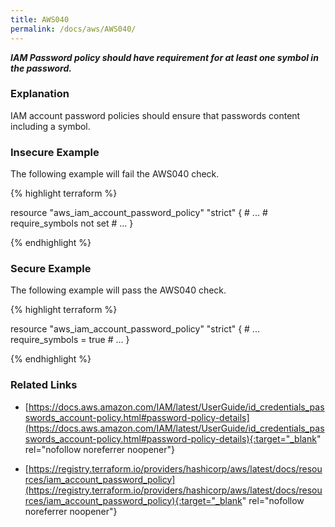 ```yaml
---
title: AWS040
permalink: /docs/aws/AWS040/
---
```


***IAM Password policy should have requirement for at least one symbol in the password.***

### Explanation


IAM account password policies should ensure that passwords content including a symbol.



### Insecure Example

The following example will fail the AWS040 check.

{% highlight terraform %}

resource "aws_iam_account_password_policy" "strict" {
	# ...
	# require_symbols not set
	# ...
}

{% endhighlight %}



### Secure Example

The following example will pass the AWS040 check.

{% highlight terraform %}

resource "aws_iam_account_password_policy" "strict" {
	# ...
	require_symbols = true
	# ...
}

{% endhighlight %}


### Related Links


- [https://docs.aws.amazon.com/IAM/latest/UserGuide/id_credentials_passwords_account-policy.html#password-policy-details](https://docs.aws.amazon.com/IAM/latest/UserGuide/id_credentials_passwords_account-policy.html#password-policy-details){:target="_blank" rel="nofollow noreferrer noopener"}

- [https://registry.terraform.io/providers/hashicorp/aws/latest/docs/resources/iam_account_password_policy](https://registry.terraform.io/providers/hashicorp/aws/latest/docs/resources/iam_account_password_policy){:target="_blank" rel="nofollow noreferrer noopener"}


